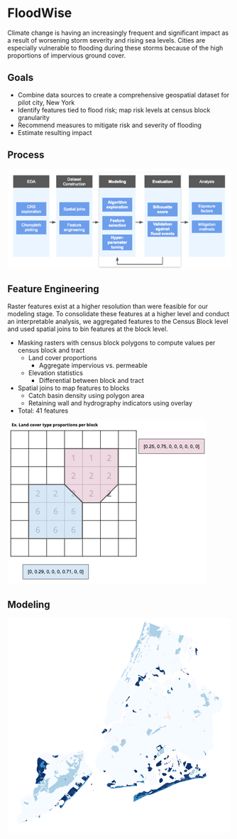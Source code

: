 # FloodWise

Climate change is having an increasingly frequent and significant impact as a result of worsening storm severity and rising sea levels.
Cities are especially vulnerable to flooding during these storms because of the high proportions of impervious ground cover.

## Goals
- Combine data sources to create a comprehensive geospatial dataset for pilot city, New York
- Identify features tied to flood risk; map risk levels at census block granularity
- Recommend measures to mitigate risk and severity of flooding
- Estimate resulting impact

## Process

![](files/process.png "process")

## Feature Engineering

Raster features exist at a higher resolution than were feasible for our modeling stage. To consolidate these features at a higher level and conduct an interpretable analysis, we aggregated features to the Census Block level and used spatial joins to bin features at the block level.

- Masking rasters with census block polygons to compute values per census block and tract
	- Land cover proportions
		- Aggregate impervious vs. permeable
	- Elevation statistics
		- Differential between block and tract
- Spatial joins to map features to blocks
	- Catch basin density using polygon area
	- Retaining wall and hydrography indicators using overlay
- Total: 41 features

![](files/feature_engineering.png "feature engineering")

## Modeling

![](files/modeling.png "modeling")